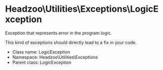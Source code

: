 Headzoo\Utilities\Exceptions\LogicException
===============

Exception that represents error in the program logic.

This kind of exceptions should directly lead to a fix in your code.


* Class name: LogicException
* Namespace: Headzoo\Utilities\Exceptions
* Parent class: LogicException








